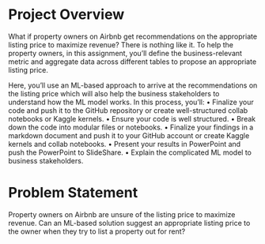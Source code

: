# Project Overview

What if property owners on Airbnb get recommendations on the appropriate listing price to maximize revenue? There is nothing like it. To help the property owners, in this assignment, you’ll define the business-relevant metric and aggregate data across different tables to propose an appropriate listing price. 

Here, you’ll use an ML-based approach to arrive at the recommendations on the listing price which will also help the business stakeholders to understand how the ML model works. In this process, you’ll: 
•	Finalize your code and push it to the GitHub repository or create well-structured collab notebooks or Kaggle kernels. 
•	Ensure your code is well structured.
•	Break down the code into modular files or notebooks. 
•	Finalize your findings in a markdown document and push it to your GitHub account or create Kaggle kernels and collab notebooks.
•	Present your results in PowerPoint and push the PowerPoint to SlideShare.
•	Explain the complicated ML model to business stakeholders.

# Problem Statement

Property owners on Airbnb are unsure of the listing price to maximize revenue. Can an ML-based solution suggest an appropriate listing price to the owner when they try to list a property out for rent?
